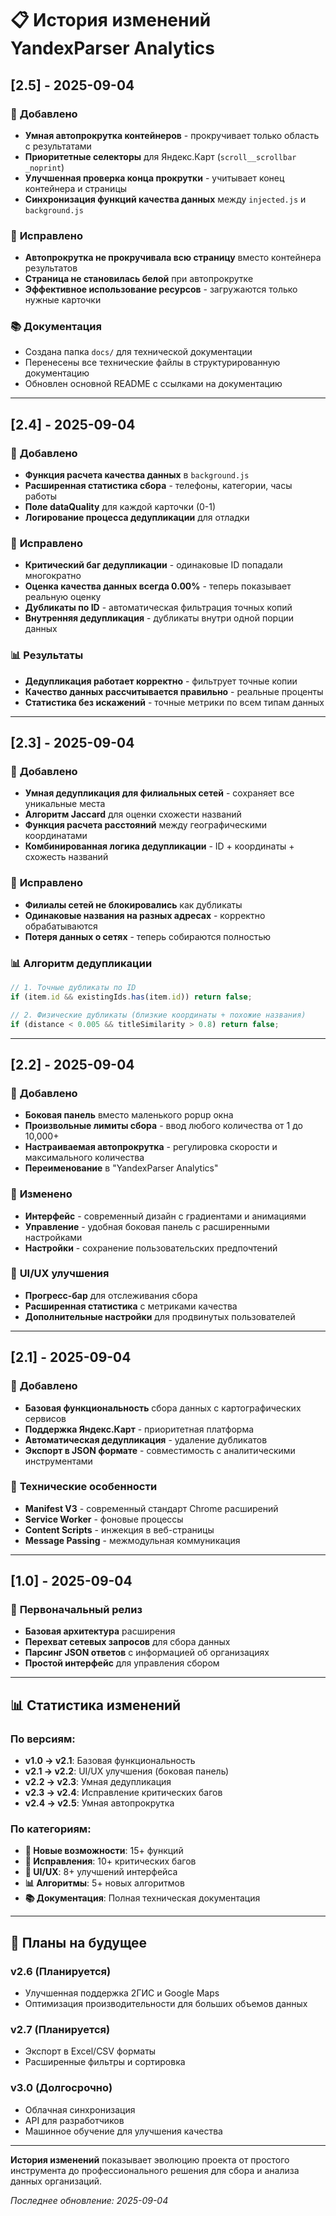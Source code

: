 # 📋 История изменений YandexParser Analytics

## [2.5] - 2025-09-04

### 🚀 **Добавлено**
- **Умная автопрокрутка контейнеров** - прокручивает только область с результатами
- **Приоритетные селекторы** для Яндекс.Карт (`scroll__scrollbar _noprint`)
- **Улучшенная проверка конца прокрутки** - учитывает конец контейнера и страницы
- **Синхронизация функций качества данных** между `injected.js` и `background.js`

### 🔧 **Исправлено**
- **Автопрокрутка не прокручивала всю страницу** вместо контейнера результатов
- **Страница не становилась белой** при автопрокрутке
- **Эффективное использование ресурсов** - загружаются только нужные карточки

### 📚 **Документация**
- Создана папка `docs/` для технической документации
- Перенесены все технические файлы в структурированную документацию
- Обновлен основной README с ссылками на документацию

---

## [2.4] - 2025-09-04

### 🚀 **Добавлено**
- **Функция расчета качества данных** в `background.js`
- **Расширенная статистика сбора** - телефоны, категории, часы работы
- **Поле dataQuality** для каждой карточки (0-1)
- **Логирование процесса дедупликации** для отладки

### 🔧 **Исправлено**
- **Критический баг дедупликации** - одинаковые ID попадали многократно
- **Оценка качества данных всегда 0.00%** - теперь показывает реальную оценку
- **Дубликаты по ID** - автоматическая фильтрация точных копий
- **Внутренняя дедупликация** - дубликаты внутри одной порции данных

### 📊 **Результаты**
- **Дедупликация работает корректно** - фильтрует точные копии
- **Качество данных рассчитывается правильно** - реальные проценты
- **Статистика без искажений** - точные метрики по всем типам данных

---

## [2.3] - 2025-09-04

### 🚀 **Добавлено**
- **Умная дедупликация для филиальных сетей** - сохраняет все уникальные места
- **Алгоритм Jaccard** для оценки схожести названий
- **Функция расчета расстояний** между географическими координатами
- **Комбинированная логика дедупликации** - ID + координаты + схожесть названий

### 🔧 **Исправлено**
- **Филиалы сетей не блокировались** как дубликаты
- **Одинаковые названия на разных адресах** - корректно обрабатываются
- **Потеря данных о сетях** - теперь собираются полностью

### 📊 **Алгоритм дедупликации**
```javascript
// 1. Точные дубликаты по ID
if (item.id && existingIds.has(item.id)) return false;

// 2. Физические дубликаты (близкие координаты + похожие названия)
if (distance < 0.005 && titleSimilarity > 0.8) return false;
```

---

## [2.2] - 2025-09-04

### 🚀 **Добавлено**
- **Боковая панель** вместо маленького popup окна
- **Произвольные лимиты сбора** - ввод любого количества от 1 до 10,000+
- **Настраиваемая автопрокрутка** - регулировка скорости и максимального количества
- **Переименование** в "YandexParser Analytics"

### 🔧 **Изменено**
- **Интерфейс** - современный дизайн с градиентами и анимациями
- **Управление** - удобная боковая панель с расширенными настройками
- **Настройки** - сохранение пользовательских предпочтений

### 📱 **UI/UX улучшения**
- **Прогресс-бар** для отслеживания сбора
- **Расширенная статистика** с метриками качества
- **Дополнительные настройки** для продвинутых пользователей

---

## [2.1] - 2025-09-04

### 🚀 **Добавлено**
- **Базовая функциональность** сбора данных с картографических сервисов
- **Поддержка Яндекс.Карт** - приоритетная платформа
- **Автоматическая дедупликация** - удаление дубликатов
- **Экспорт в JSON формате** - совместимость с аналитическими инструментами

### 🔧 **Технические особенности**
- **Manifest V3** - современный стандарт Chrome расширений
- **Service Worker** - фоновые процессы
- **Content Scripts** - инжекция в веб-страницы
- **Message Passing** - межмодульная коммуникация

---

## [1.0] - 2025-09-04

### 🚀 **Первоначальный релиз**
- **Базовая архитектура** расширения
- **Перехват сетевых запросов** для сбора данных
- **Парсинг JSON ответов** с информацией об организациях
- **Простой интерфейс** для управления сбором

---

## 📊 **Статистика изменений**

### **По версиям:**
- **v1.0 → v2.1**: Базовая функциональность
- **v2.1 → v2.2**: UI/UX улучшения (боковая панель)
- **v2.2 → v2.3**: Умная дедупликация
- **v2.3 → v2.4**: Исправление критических багов
- **v2.4 → v2.5**: Умная автопрокрутка

### **По категориям:**
- **🚀 Новые возможности**: 15+ функций
- **🔧 Исправления**: 10+ критических багов
- **📱 UI/UX**: 8+ улучшений интерфейса
- **📊 Алгоритмы**: 5+ новых алгоритмов
- **📚 Документация**: Полная техническая документация

---

## 🔮 **Планы на будущее**

### **v2.6** (Планируется)
- Улучшенная поддержка 2ГИС и Google Maps
- Оптимизация производительности для больших объемов данных

### **v2.7** (Планируется)
- Экспорт в Excel/CSV форматы
- Расширенные фильтры и сортировка

### **v3.0** (Долгосрочно)
- Облачная синхронизация
- API для разработчиков
- Машинное обучение для улучшения качества

---

**История изменений** показывает эволюцию проекта от простого инструмента до профессионального решения для сбора и анализа данных организаций.

*Последнее обновление: 2025-09-04*
